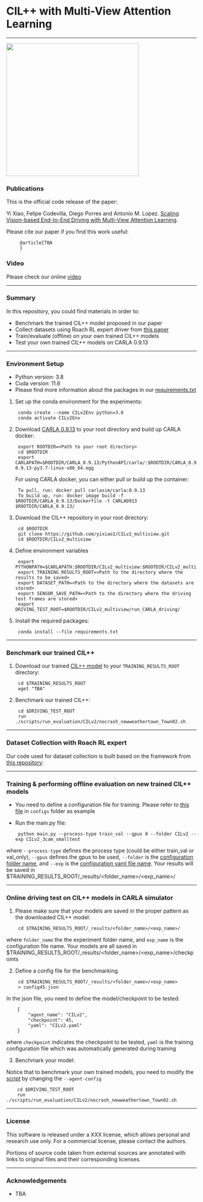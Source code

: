 # CIL++ with Multi-View Attention Learning
-------------------------------------------------------------

 <img src="Driving_T5.gif" height="350">

### Publications
This is the official code release of the paper:

Yi Xiao, Felipe Codevilla, Diego Porres and Antonio M. Lopez. [Scaling Vision-based End-to-End Driving with Multi-View Attention Learning]().

Please cite our paper if you find this work useful:

         @article{TBA
         }

### Video
Please check our online [video]()

-------------------------------------------------------------
### Summary

In this repository, you could find materials in order to:

 * Benchmark the trained CIL++ model proposed in our paper
 * Collect datasets using Roach RL expert driver from [this paper](https://arxiv.org/abs/2108.08265)
 * Train/evaluate (offline) on your own trained CIL++ models
 * Test your own trained CIL++ models on CARLA 0.9.13

-------------------------------------------------------------
### Environment Setup

* Python version: 3.8
* Cuda version: 11.6
* Please find more information about the packages in our [requirements.txt](https://github.com/yixiao1/CILv2_multiview/blob/main/requirements.txt)

1. Set up the conda environment for the experiments:

        conda create --name CILv2Env python=3.8
        conda activate CILv2Env

2. Download [CARLA 0.9.13](https://github.com/carla-simulator/carla/releases/tag/0.9.13/) to your root directory and build up CARLA docker:

        export ROOTDIR=<Path to your root directory>
        cd $ROOTDIR
        export CARLAPATH=$ROOTDIR/CARLA_0.9.13/PythonAPI/carla/:$ROOTDIR/CARLA_0.9.13/PythonAPI/carla/dist/carla-0.9.13-py3.7-linux-x86_64.egg

   For using CARLA docker, you can either pull or build up the container:

        To pull, run: docker pull carlasim/carla:0.9.13
        To build up, run: docker image build -f $ROOTDIR/CARLA_0.9.13/Dockerfile -t CARLA0913 $ROOTDIR/CARLA_0.9.13/

3. Download the CIL++ repository in your root directory:

        cd $ROOTDIR
        git clone https://github.com/yixiao1/CILv2_multiview.git
        cd $ROOTDIR/CILv2_multiview

4. Define environment variables

        export PYTHONPATH=$CARLAPATH:$ROOTDIR/CILv2_multiview:$ROOTDIR/CILv2_multiview/run_CARLA_driving:$ROOTDIR/CILv2_multiview/scenario_runner
        export TRAINING_RESULTS_ROOT=<Path to the directory where the results to be saved>
        export DATASET_PATH=<Path to the directory where the datasets are stored>
        export SENSOR_SAVE_PATH=<Path to the directory where the driving test frames are stored>
        export DRIVING_TEST_ROOT=$ROOTDIR/CILv2_multiview/run_CARLA_driving/

5. Install the required packages:

        conda install --file requirements.txt

-------------------------------------------------------------
### Benchmark our trained CIL++

1. Download our trained [CIL++ model]() to your `TRAINING_RESULTS_ROOT` directory:

        cd $TRAINING_RESULTS_ROOT
        wget "TBA"

2. Benchmark our trained CIL++:

        cd $DRIVING_TEST_ROOT
        run ./scripts/run_evaluation/CILv2/nocrash_newweathertown_Town02.sh

-------------------------------------------------------------
### Dataset Collection with Roach RL expert

Our code used for dataset collection is built based on the framework from [this repository](https://github.com/zhejz/carla-roach):

-------------------------------------------------------------
### Training & performing offline evaluation on new trained CIL++ models

 * You need to define a configuration file for training. Please refer to [this file](https://github.com/yixiao1/CILv2_multiview/blob/main/configs/CILv2/CILv2_3cam_smalltest.yaml) in `configs` folder as example

 * Run the main.py file:

        python main.py --process-type train_val --gpus 0 --folder CILv2 --exp CILv2_3cam_smalltest

where `--process-type` defines the process type (could be either train_val or val_only), `--gpus` defines the gpus to be used,
`--folder` is the [configuration folder name](https://github.com/yixiao1/CILv2_multiview/tree/main/configs/CILv2),
and `--exp` is the [configuration yaml file name](https://github.com/yixiao1/CILv2_multiview/blob/main/configs/CILv2/CILv2_3cam_smalltest.yaml).
Your results will be saved in $TRAINING_RESULTS_ROOT/_results/<folder_name>/<exp_name>/

-------------------------------------------------------------
### Online driving test on CIL++ models in CARLA simulator

1. Please make sure that your models are saved in the proper pattern as the downloaded CIL++ model:

        cd $TRAINING_RESULTS_ROOT/_results/<folder_name>/<exp_name>/

where `folder_name` the the experiment folder name, and `exp_name` is the configuration file name.
Your models are all saved in $TRAINING_RESULTS_ROOT/_results/<folder_name>/<exp_name>/checkpoints

2. Define a config file for the benchmarking.

        cd $TRAINING_RESULTS_ROOT/_results/<folder_name>/<exp_name>
        > config45.json

In the json file, you need to define the model/checkpoint to be tested:

        {
            "agent_name": "CILv2",
            "checkpoint": 45,
            "yaml": "CILv2.yaml"
        }

where `checkpoint` indicates the checkpoint to be tested, `yaml` is the training configuration file which was automatically generated during training

3. Benchmark your model:

Notice that to benchmark your own trained models, you need to modify the [script]() by changing the `--agent-config`

        cd $DRIVING_TEST_ROOT
        run ./scripts/run_evaluation/CILv2/nocrash_newweathertown_Town02.sh

-------------------------------------------------------------
### License
This software is released under a XXX license, which allows personal and research use only.
For a commercial license, please contact the authors.

Portions of source code taken from external sources are annotated with links to original files and their corresponding licenses.

-------------------------------------------------------------
### Acknowledgements
* TBA




